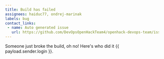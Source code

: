 ```yaml
---
title: Build has failed
assignees: haiduc77, ondrej-marinak
labels: bug
contact_links:
 - name: Auto generated issue
   url: https://github.com/DevOpsOpenHackTeam4/openhack-devops-team/issues/new?title=Bug+fix&projects=DevOpsOpenHackTeam4/1
---
```

Someone just broke the build, oh no! Here's who did it {{ payload.sender.login }}.
